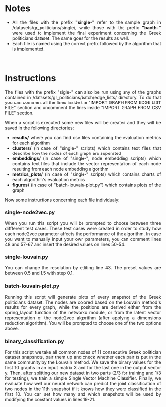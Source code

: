 <h1>Notes</h1>

<ul>
    <li style="text-align: justify">All the files with the prefix <b>"single-"</b> refer to the sample graph in /datasets/gr_politicians/single/, while those with the prefix <b>"bacth-"</b> were used to implement the final experiment concerning the Greek politicians dataset. The same goes for the results as well.</li>
    <li style="text-align: justify">Each file is named using the correct prefix followed by the algorithm that is implemented.</li>
</ul>

<br/>

<h1>Instructions</h1>

<p style="text-align: justify">The files with the prefix "sigle-" can also be run using any of the graphs contained in /datasets/gr_politicians/batch/edge_lists/ directory. To do that you can comment all the lines inside the "IMPORT GRAPH FROM EDGE LIST FILE" section and uncomment the lines inside "IMPORT GRAPH FROM CSV FILE" section.</p>

<p style="text-align: justify">When a script is executed some new files will be created and they will be saved in the following directories:</p>
<ul>
<li style="text-align: justify"><b>results/</b> where you can find csv files containing the evaluation metrics for each algorithm</li>
<li style="text-align: justify"><b>clusters/</b> (in case of "single-" scripts) which contains text files that describe how the nodes of each graph are seperated</li>
<li style="text-align: justify"><b>embeddings/</b> (in case of "single-", node embedding scripts) which contains text files that include the vector representation of each node resulting from each node embedding algorithm</li>
<li style="text-align: justify"><b>metrics_plots/</b> (in case of "single-" scripts) which contains charts of each algorithm's evaluation metrics </li>
<li style="text-align: justify"><b>figures/</b> (in case of "batch-louvain-plot.py") which contains plots of the graph </li>
</ul>

<p>Now some instructions concerning each file individualy:</p>

<h3><b>single-node2vec.py</b></h3>
<p style="text-align: justify">When you run this script you will be prompted to choose between three diffferent test cases. These test cases were created in order to study how each node2vec parameter affects the performance of the algorithm. In case you want to manually input your own parameters, you can comment lines 48 and 57-67 and insert the desired values on lines 50-54.</p>

<h3><b>single-louvain.py</b></h3>
<p style="text-align: justify">You can change the resolution by editing line 43. The preset values are between 0.5 and 1.5 with step 0.1.</p>

<h3><b>batch-louvain-plot.py</b></h3>
<p style="text-align: justify">Running this script will generate plots of every snapshot of the Greek politicians dataset. The nodes are colored based on the Louvain method's results for every graph, while the positions are derived either from the spring_layout function of the networkx module, or from the latent vector representation of the node2vec algorithm (after applying a dimensions reduction algorithm). You will be prompted to choose one of the two options above.</p>

<h3><b>binary_classification.py</b></h3>
<p style="text-align: justify">For this script we take all common nodes of 11 consecutive Greek politician dataset snapshots, pair them up and check whether each pair is put in the same community by the Louvain method. We save the binary values for the first 10 graphs in an input matrix X and for the last one in the output vector y. Then, after splitting our new dataset in two parts (2/3 for training and 1/3 for testing), we train a simple Single Vector Machine Classifier. Finally, we evaluate how well our neural network can predict the joint classification of two nodes in the 11th snapshot if it knows how they were classified in the first 10. You can set how many and which snapshots will be used by modifying the constant values in lines 19-21.</p>